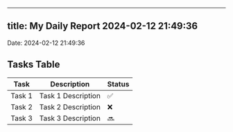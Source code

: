 
---
title: My Daily Report 2024-02-12 21:49:36
---

Date: 2024-02-12 21:49:36

## Tasks Table

| Task | Description | Status |
|------|-------------|--------|
| Task 1 | Task 1 Description | ✅ |
| Task 2 | Task 2 Description | ❌ |
| Task 3 | Task 3 Description | 🔜 |
